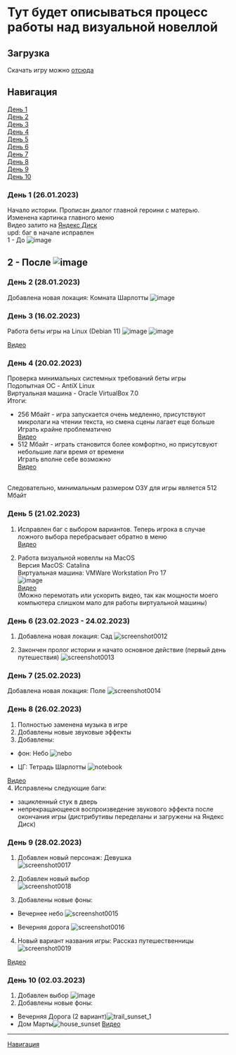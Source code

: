 # Тут будет описываться процесс работы над визуальной новеллой
## Загрузка
Скачать игру можно [отсюда](https://github.com/sanyagribanov/7-8-semestres/blob/main/Diplom/Download.md)
## Навигация
[День 1](#день-1-26012023)<br>
[День 2](#день-2-28012023)<br>
[День 3](#день-3-16022023)<br>
[День 4](#день-4-20022023)<br>
[День 5](#день-5-21022023)<br>
[День 6](#день-6-23022023---24022023)<br>
[День 7](#день-7-25022023)<br>
[День 8](#день-8-26022023)<br>
[День 9](#день-9-28022023)<br>
[День 10](#день-10-02032023)<br>

### День 1 (26.01.2023)
Начало истории. Прописан диалог главной героини с матерью. Изменена картинка главного меню<br>
Видео залито на  [Яндекс Диск](https://disk.yandex.ru/i/z6_Bpi9jRi9EjA)<br>
upd: баг в начале исправлен<br>
1 - До
![image](https://user-images.githubusercontent.com/86486142/214918601-9cc6a4fc-337a-453d-90e2-6552df453315.png)

2 - После
![image](https://user-images.githubusercontent.com/86486142/214918401-a1420bc5-bdf8-4881-a108-22ab5b1b12c0.png)
---
### День 2 (28.01.2023)
Добавлена новая локация: Комната Шарлотты
![image](https://user-images.githubusercontent.com/86486142/215228091-eacafa7a-eba8-4098-8c13-f8f789207b3f.png)
### День 3 (16.02.2023)
Работа беты игры на Linux (Debian 11)
![image](https://user-images.githubusercontent.com/86486142/219447250-c6db463c-bc5a-4b94-aabb-c17195f310ac.png)
![image](https://user-images.githubusercontent.com/86486142/219447264-2bdf2262-01ab-4a78-97b1-9985fd7953ec.png)

[Видео](https://disk.yandex.ru/i/Oh3ii8aSzBGayA)
### День 4 (20.02.2023)
Проверка минимальных системных требований беты игры<br>
Подопытная ОС - AntiX Linux<br>
Виртуальная машина - Oracle VirtualBox 7.0<br>
Итоги:
- 256 Мбайт - игра запускается очень медленно, присутствуют микролаги на чтении текста, но смена сцены лагает еще больше<br>
Играть крайне проблематично<br>
[Видео](https://disk.yandex.ru/i/1uQFJemEQcwn9A)
- 512 Мбайт - играть становится более комфортно, но присутсвуют небольшие лаги время от времени<br>
Играть вполне себе возможно<br>
[Видео](https://disk.yandex.ru/i/ksETU1AFAkWk4g)
<br>
Следовательно, минимальным размером ОЗУ для игры является 512 Мбайт

### День 5 (21.02.2023)

1. Исправлен баг с выбором вариантов. Теперь игрока в случае ложного выбора перебрасывает обратно в меню<br>
[Видео](https://disk.yandex.ru/i/K4tcJbhQZpwiBQ)<br>

2. Работа визуальной новеллы на MacOS<br>
Версия MacOS: Catalina<br>
Виртуальная машина: VMWare Workstation Pro 17<br>
![image](https://user-images.githubusercontent.com/86486142/220372875-80f15a05-343d-4bde-9837-e0318639725b.png)<br>
[Видео](https://disk.yandex.ru/i/FPAAsig8xmfekQ)<br>
(Можно перемотать или ускорить видео, так как мощности моего компьютера слишком мало для работы виртуальной машины)

### День 6 (23.02.2023 - 24.02.2023)
1. Добавлена новая локация: Сад
![screenshot0012](https://user-images.githubusercontent.com/86486142/221037456-5253f3ef-8fca-4855-9770-968ae024799d.png)

2. Закончен пролог истории и начато основное действие (первый день путешествия)
![screenshot0013](https://user-images.githubusercontent.com/86486142/221037576-c500b15a-75d7-4b49-9802-11153635100f.png)

### День 7 (25.02.2023)
Добавлена новая локация: Поле
![screenshot0014](https://user-images.githubusercontent.com/86486142/221304460-0033c419-ea0f-4a09-ad1e-5d4455e5dd0f.png)

### День 8 (26.02.2023)
1. Полностью заменена музыка в игре
2. Добавлены новые звуковые эффекты
3. Добавлены:
- фон: Небо
![nebo](https://user-images.githubusercontent.com/86486142/221414771-8f23c8c6-1e7c-4f4a-82a6-a8b4a0d8d9ba.png)

- ЦГ: Тетрадь Шарлотты
![notebook](https://user-images.githubusercontent.com/86486142/221414794-eb650552-2055-415b-b45b-9ec8e13095a8.png)

[Видео](https://disk.yandex.ru/i/H6xiHTKEsOtxhA)<br>
4. Исправлены следующие баги:
- зацикленный стук в дверь
- непрекращающееся воспроизведение звукового эффекта после окончания игры
(дистрибутивы переделаны и загружены на Яндекс Диск)

### День 9 (28.02.2023)
1. Добавлен новый персонаж: Девушка<br>![screenshot0017](https://user-images.githubusercontent.com/86486142/221965604-aad45dcb-3ebe-43d2-b6f3-d38989952ebc.png)

2. Добавлен новый выбор<br>![screenshot0018](https://user-images.githubusercontent.com/86486142/221965647-e469a1fd-c29b-4541-bb85-1dd810980e69.png)

3. Добавлены новые фоны:
  - Вечернее небо
  ![screenshot0015](https://user-images.githubusercontent.com/86486142/221965446-fa5afa20-b4bf-495f-af44-2c50a4f56344.png)

  - Вечерняя дорога
  ![screenshot0016](https://user-images.githubusercontent.com/86486142/221965512-0e9f53e2-0db7-4ead-99ae-1f219dffbde7.png)

4. Новый вариант названия игры: Рассказ путешественницы<br>![screenshot0019](https://user-images.githubusercontent.com/86486142/221965722-63b5e058-7352-44aa-ade8-f72d41696f1a.png)

[Видео](https://disk.yandex.ru/i/sywz7VZp9DHKnw)

### День 10 (02.03.2023)
1. Добавлен выбор
![image](https://user-images.githubusercontent.com/86486142/222531557-1937a421-4e73-4153-b993-f0dff3bb2f16.png)
2. Добавлены новые фоны:
  - Вечерняя Дорога (2 вариант)![trail_sunset_1](https://user-images.githubusercontent.com/86486142/222532432-34b41257-31c7-49ad-8782-2c6fdfcf8631.png)
  - Дом Марты![house_sunset](https://user-images.githubusercontent.com/86486142/222532480-35e3838a-923c-4653-9b09-5833324ad3b3.jpeg)
[Видео](https://disk.yandex.ru/i/m6h9fTbLzaM5Iw)
---
[Навигация](#навигация)
